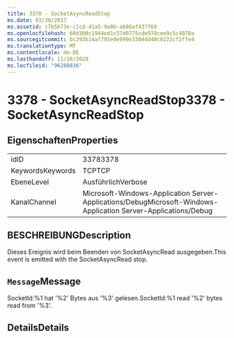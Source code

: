 ```yaml
---
title: 3378 - SocketAsyncReadStop
ms.date: 03/30/2017
ms.assetid: c7b5b73e-c1cd-41a5-9a0b-ab86af437f60
ms.openlocfilehash: 60d300c1944ed1c57d0775cde978cee9c5c4870a
ms.sourcegitcommit: bc293b14af795e0e999e3304dd40c0222cf2ffe4
ms.translationtype: MT
ms.contentlocale: de-DE
ms.lasthandoff: 11/26/2020
ms.locfileid: "96260836"
---
```

# <a name="3378---socketasyncreadstop"></a><span data-ttu-id="1ab47-102">3378 - SocketAsyncReadStop</span><span class="sxs-lookup"><span data-stu-id="1ab47-102">3378 - SocketAsyncReadStop</span></span>

## <a name="properties"></a><span data-ttu-id="1ab47-103">Eigenschaften</span><span class="sxs-lookup"><span data-stu-id="1ab47-103">Properties</span></span>  
  
|||  
|-|-|  
|<span data-ttu-id="1ab47-104">id</span><span class="sxs-lookup"><span data-stu-id="1ab47-104">ID</span></span>|<span data-ttu-id="1ab47-105">3378</span><span class="sxs-lookup"><span data-stu-id="1ab47-105">3378</span></span>|  
|<span data-ttu-id="1ab47-106">Keywords</span><span class="sxs-lookup"><span data-stu-id="1ab47-106">Keywords</span></span>|<span data-ttu-id="1ab47-107">TCP</span><span class="sxs-lookup"><span data-stu-id="1ab47-107">TCP</span></span>|  
|<span data-ttu-id="1ab47-108">Ebene</span><span class="sxs-lookup"><span data-stu-id="1ab47-108">Level</span></span>|<span data-ttu-id="1ab47-109">Ausführlich</span><span class="sxs-lookup"><span data-stu-id="1ab47-109">Verbose</span></span>|  
|<span data-ttu-id="1ab47-110">Kanal</span><span class="sxs-lookup"><span data-stu-id="1ab47-110">Channel</span></span>|<span data-ttu-id="1ab47-111">Microsoft-Windows-Application Server-Applications/Debug</span><span class="sxs-lookup"><span data-stu-id="1ab47-111">Microsoft-Windows-Application Server-Applications/Debug</span></span>|  
  
## <a name="description"></a><span data-ttu-id="1ab47-112">BESCHREIBUNG</span><span class="sxs-lookup"><span data-stu-id="1ab47-112">Description</span></span>  

 <span data-ttu-id="1ab47-113">Dieses Ereignis wird beim Beenden von SocketAsyncRead ausgegeben.</span><span class="sxs-lookup"><span data-stu-id="1ab47-113">This event is emitted with the SocketAsyncRead stop.</span></span>  
  
## <a name="message"></a><span data-ttu-id="1ab47-114">`Message`</span><span class="sxs-lookup"><span data-stu-id="1ab47-114">Message</span></span>  

 <span data-ttu-id="1ab47-115">SocketId:%1 hat '%2' Bytes aus '%3' gelesen.</span><span class="sxs-lookup"><span data-stu-id="1ab47-115">SocketId:%1 read '%2' bytes read from '%3'.</span></span>  
  
## <a name="details"></a><span data-ttu-id="1ab47-116">Details</span><span class="sxs-lookup"><span data-stu-id="1ab47-116">Details</span></span>
